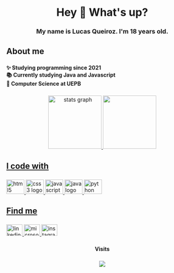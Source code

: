 <h1 align="center">Hey 👋 What's up?</h1>

###

<h3 align="center">My name is Lucas Queiroz. I'm 18 years old.</h3>

###

<h2 align="left">About me</h2>

###

<h4 align="left">✨ Studying programming since 2021<br>📚 Currently studying Java and Javascript<br>🎲 Computer Science at UEPB</h4>

###

<div align="center">
  <a href="https://github.com/devlucaas">
  <img src="https://github-readme-stats.vercel.app/api?hide_title=false&hide_rank=false&show_icons=true&include_all_commits=true&count_private=true&disable_animations=false&theme=dark&locale=en&hide_border=true&custom_title=My Github Stats&username=dev" height="140em" alt="stats graph"  />
  <img height="140em" src="https://github-readme-stats.vercel.app/api/top-langs/?username=devlucaas&layout=compact&langs_count=7&theme=dark"/>
</div>

###

<h2 align="left">I code with</h2>

###

<div align="left">
  <img src="https://cdn.jsdelivr.net/gh/devicons/devicon/icons/html5/html5-original.svg" height="38" width="47" alt="html5 logo"  />
  <img src="https://cdn.jsdelivr.net/gh/devicons/devicon/icons/css3/css3-original.svg" height="38" width="47" alt="css3 logo"  />
  <img src="https://cdn.jsdelivr.net/gh/devicons/devicon/icons/javascript/javascript-original.svg" height="38" width="47" alt="javascript logo"  />
  <img src="https://cdn.jsdelivr.net/gh/devicons/devicon/icons/java/java-original.svg" height="38" width="47" alt="java logo"  />
  <img src="https://cdn.jsdelivr.net/gh/devicons/devicon/icons/python/python-original.svg" height="38" width="47" alt="python logo"  />
</div>

###

<h2 align="left"></h2>

###

<h2 align="left">Find me</h2>

###

<div align="left">
  <a href="https://www.linkedin.com/in/lucasqroz/" target="_blank">
    <img src="https://raw.githubusercontent.com/maurodesouza/profile-readme-generator/master/src/assets/icons/social/linkedin/default.svg" width="42" height="30" alt="linkedin logo"  />
  </a>
  <a href="lucassq_@hotmail.com" target="_blank">
    <img src="https://raw.githubusercontent.com/maurodesouza/profile-readme-generator/master/src/assets/icons/social/microsoft-outlook/default.svg" width="42" height="30" alt="microsoft-outlook logo"  />
  </a>
  <a href="https://www.instagram.com/qlucas7/" target="_blank">
    <img src="https://raw.githubusercontent.com/maurodesouza/profile-readme-generator/master/src/assets/icons/social/instagram/default.svg" width="42" height="30" alt="instagram logo"  />
  </a>
</div>

###

<div align="center">
</div>

###

<h4 align="center">Visits</h4>

###

<div align="center">
  <img src="https://profile-counter.glitch.me/dev/count.svg?"  />
</div>

###

<div align="left">
</div>


###
